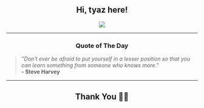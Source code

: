 <h2 align="center"> Hi, tyaz here!</h2>

<p align="center">
<a href="https://github.com/tyazx" alt="github streak"><img src="https://dvst-streak.herokuapp.com/?user=tyazx&theme=tokyonight&fire=DD472C"></a>
</p>

<hr>
<h3 align="center">Quote of The Day</h3>
<p align="center">
<blockquote>
<i>"Don't ever be afraid to put yourself in a lesser position so that you can learn something from someone who knows more."</i>
<br>
<b>- Steve Harvey</b>
</blockquote>
</p>


<hr>
<h2 align="center">Thank You 🙏🏼</h2>
